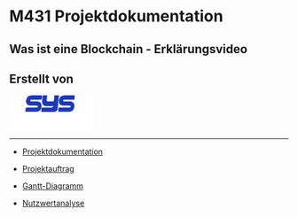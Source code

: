 # M431 Projektdokumentation
## Was ist eine Blockchain - Erklärungsvideo
## Erstellt von 
<img src="Source/SysTec_white.png" height="60.75" width="151.5">

---
- [Projektdokumentation](Projektdokumentation.md)

- [Projektauftrag](Projektauftrag.pdf)

- [Gantt-Diagramm](Gantt.xlsx)

- [Nutzwertanalyse](Nutzwertanalyse.xlsx)
